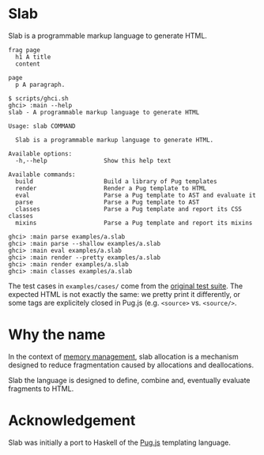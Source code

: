 # Slab

Slab is a programmable markup language to generate HTML.

```
frag page
  h1 A title
  content

page
  p A paragraph.
```

```
$ scripts/ghci.sh
ghci> :main --help
slab - A programmable markup language to generate HTML

Usage: slab COMMAND

  Slab is a programmable markup language to generate HTML.

Available options:
  -h,--help                Show this help text

Available commands:
  build                    Build a library of Pug templates
  render                   Render a Pug template to HTML
  eval                     Parse a Pug template to AST and evaluate it
  parse                    Parse a Pug template to AST
  classes                  Parse a Pug template and report its CSS classes
  mixins                   Parse a Pug template and report its mixins
```

```
ghci> :main parse examples/a.slab
ghci> :main parse --shallow examples/a.slab
ghci> :main eval examples/a.slab
ghci> :main render --pretty examples/a.slab
ghci> :main render examples/a.slab
ghci> :main classes examples/a.slab
```

The test cases in `examples/cases/` come from the [original test
suite](https://github.com/pugjs/pug/tree/master/packages/pug/test/cases). The
expected HTML is not exactly the same: we pretty print it differently, or some
tags are explicitely closed in Pug.js (e.g. `<source>` vs. `<source/>`.

# Why the name

In the context of [memory
management](https://en.wikipedia.org/wiki/Slab_allocation), slab allocation is
a mechanism designed to reduce fragmentation caused by allocations and
deallocations.

Slab the language is designed to define, combine and, eventually evaluate
fragments to HTML.

# Acknowledgement

Slab was initially a port to Haskell of the [Pug.js](https://pugjs.org)
templating language.
